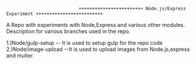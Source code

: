                                ++++++++++++++++++++++++ Node.js/Express Experiment +++++++++++++++++++++++++
A Repo with experiments with Node,Express and various other modules.
Description for various branches used in the repo.

1.)Node/gulp-setup -- It is used to setup gulp for the repo code
2.)Node/image-upload --It is used to upload images from Node.js,express and multer.
